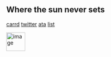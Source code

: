 ## Where the sun never sets

[carrd](https://santimental.carrd.co/)
[twitter](https://x.com/santimental54?s=21)
[ata](https://santi.atabook.org/)
[list](https://listography.com/velasco)

 <img width="50" height="50" alt="image" src="https://github.com/user-attachments/assets/a837a03a-15c7-4c6a-8f06-d5047c75ecec" />
</p>
